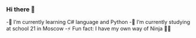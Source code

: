 ### Hi there 👋

<!--
**Goldriel/Goldriel** is a ✨ _special_ ✨ repository because its `README.md` (this file) appears on your GitHub profile.

Here are some ideas to get you started:

- 🔭 I’m currently working on ...
- 🌱 I’m currently learning C# language and Python
- 👯 I’m looking to collaborate on ...
- 🤔 I’m looking for help with ...
- 💬 Ask me about ...
- 📫 How to reach me: ...
- 😄 Pronouns: ...
- ⚡ Fun fact: ...
-->
-🌱 I’m currently learning C# language and Python
-🔭 I’m currently studying at school 21 in Moscow
-⚡ Fun fact: I have my own way of Ninja 🐱‍👤
